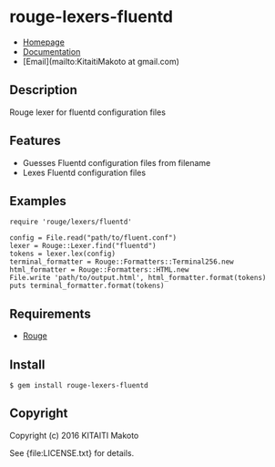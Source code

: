 # rouge-lexers-fluentd

* [Homepage](https://rubygems.org/gems/rouge-lexers-fluentd)
* [Documentation](http://rubydoc.info/gems/rouge-lexers-fluentd/frames)
* [Email](mailto:KitaitiMakoto at gmail.com)

## Description

Rouge lexer for fluentd configuration files

## Features

* Guesses Fluentd configuration files from filename
* Lexes Fluentd configuration files

## Examples

    require 'rouge/lexers/fluentd'
    
    config = File.read("path/to/fluent.conf")
    lexer = Rouge::Lexer.find("fluentd")
    tokens = lexer.lex(config)
    terminal_formatter = Rouge::Formatters::Terminal256.new
    html_formatter = Rouge::Formatters::HTML.new
    File.write 'path/to/output.html', html_formatter.format(tokens)
    puts terminal_formatter.format(tokens)

## Requirements

* [Rouge][]

## Install

    $ gem install rouge-lexers-fluentd

## Copyright

Copyright (c) 2016 KITAITI Makoto

See {file:LICENSE.txt} for details.

[Rouge]: http://rouge.jneen.net/
